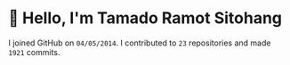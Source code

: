 # :wave: Hello, I'm Tamado Ramot Sitohang

I joined GitHub on `04/05/2014`. I contributed to `23` repositories and made `1921` commits.
